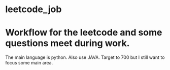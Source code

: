 # leetcode_job
# Workflow for the leetcode and some questions meet during work. 
The main  language is python.
Also use JAVA. Target to 700 but I still want to focus some main area.
